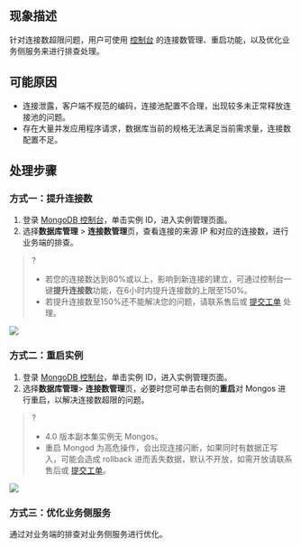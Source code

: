 

## 现象描述
针对连接数超限问题，用户可使用 [控制台](https://console.cloud.tencent.com/mongodb) 的连接数管理、重启功能，以及优化业务侧服务来进行排查处理。

## 可能原因
-  连接泄露，客户端不规范的编码，连接池配置不合理，出现较多未正常释放连接池的问题。
-  存在大量并发应用程序请求，数据库当前的规格无法满足当前需求量，连接数配置不足。

## 处理步骤
### 方式一：提升连接数
1. 登录 [MongoDB 控制台](https://console.cloud.tencent.com/mongodb)，单击实例 ID，进入实例管理页面。
2. 选择**数据库管理** > **连接数管理**页，查看连接的来源 IP 和对应的连接数，进行业务端的排查。
>?
>-  若您的连接数达到80%或以上，影响到新连接的建立，可通过控制台一键**提升连接数**功能，在6小时内提升连接数的上限至150%。
>- 若提升连接数至150%还不能解决您的问题，请联系售后或 [提交工单](https://console.cloud.tencent.com/workorder/category) 处理。
>
![](https://staticintl.cloudcachetci.com/yehe/backend-news/ri5n110_44-en.png)

### 方式二：重启实例
1. 登录 [MongoDB 控制台](https://console.cloud.tencent.com/mongodb)，单击实例 ID，进入实例管理页面。
2. 选择**数据库管理**> **连接数管理**页，必要时您可单击右侧的**重启**对 Mongos 进行重启，以解决连接数超限的问题。
>?
>- 4.0 版本副本集实例无 Mongos。
>- 重启 Mongod 为高危操作，会出现连接闪断，如果同时有数据正写入，可能会造成 rollback 进而丢失数据，默认不开放，如需开放请联系售后或 [提交工单](https://console.cloud.tencent.com/workorder/category)。
>
![](https://staticintl.cloudcachetci.com/yehe/backend-news/vBAW555_45-en.png)

### 方式三：优化业务侧服务
通过对业务端的排查对业务侧服务进行优化。

